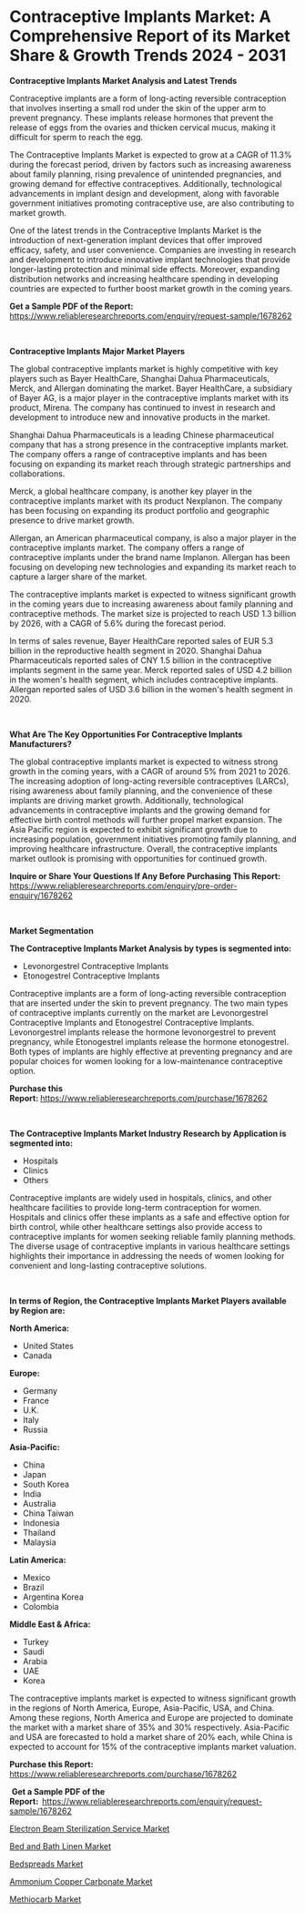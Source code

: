 <p><h1>Contraceptive Implants Market: A Comprehensive Report of its Market Share & Growth Trends 2024 - 2031</h1></p><p><strong>Contraceptive Implants Market Analysis and Latest Trends</strong></p>
<p><p>Contraceptive implants are a form of long-acting reversible contraception that involves inserting a small rod under the skin of the upper arm to prevent pregnancy. These implants release hormones that prevent the release of eggs from the ovaries and thicken cervical mucus, making it difficult for sperm to reach the egg.</p><p>The Contraceptive Implants Market is expected to grow at a CAGR of 11.3% during the forecast period, driven by factors such as increasing awareness about family planning, rising prevalence of unintended pregnancies, and growing demand for effective contraceptives. Additionally, technological advancements in implant design and development, along with favorable government initiatives promoting contraceptive use, are also contributing to market growth.</p><p>One of the latest trends in the Contraceptive Implants Market is the introduction of next-generation implant devices that offer improved efficacy, safety, and user convenience. Companies are investing in research and development to introduce innovative implant technologies that provide longer-lasting protection and minimal side effects. Moreover, expanding distribution networks and increasing healthcare spending in developing countries are expected to further boost market growth in the coming years.</p></p>
<p><strong>Get a Sample PDF of the Report:&nbsp;</strong> <a href="https://www.reliableresearchreports.com/enquiry/request-sample/1678262">https://www.reliableresearchreports.com/enquiry/request-sample/1678262</a></p>
<p>&nbsp;</p>
<p><strong>Contraceptive Implants Major Market Players</strong></p>
<p><p>The global contraceptive implants market is highly competitive with key players such as Bayer HealthCare, Shanghai Dahua Pharmaceuticals, Merck, and Allergan dominating the market. Bayer HealthCare, a subsidiary of Bayer AG, is a major player in the contraceptive implants market with its product, Mirena. The company has continued to invest in research and development to introduce new and innovative products in the market.</p><p>Shanghai Dahua Pharmaceuticals is a leading Chinese pharmaceutical company that has a strong presence in the contraceptive implants market. The company offers a range of contraceptive implants and has been focusing on expanding its market reach through strategic partnerships and collaborations.</p><p>Merck, a global healthcare company, is another key player in the contraceptive implants market with its product Nexplanon. The company has been focusing on expanding its product portfolio and geographic presence to drive market growth.</p><p>Allergan, an American pharmaceutical company, is also a major player in the contraceptive implants market. The company offers a range of contraceptive implants under the brand name Implanon. Allergan has been focusing on developing new technologies and expanding its market reach to capture a larger share of the market.</p><p>The contraceptive implants market is expected to witness significant growth in the coming years due to increasing awareness about family planning and contraceptive methods. The market size is projected to reach USD 1.3 billion by 2026, with a CAGR of 5.6% during the forecast period.</p><p>In terms of sales revenue, Bayer HealthCare reported sales of EUR 5.3 billion in the reproductive health segment in 2020. Shanghai Dahua Pharmaceuticals reported sales of CNY 1.5 billion in the contraceptive implants segment in the same year. Merck reported sales of USD 4.2 billion in the women's health segment, which includes contraceptive implants. Allergan reported sales of USD 3.6 billion in the women's health segment in 2020.</p></p>
<p>&nbsp;</p>
<p><strong>What Are The Key Opportunities For Contraceptive Implants Manufacturers?</strong></p>
<p><p>The global contraceptive implants market is expected to witness strong growth in the coming years, with a CAGR of around 5% from 2021 to 2026. The increasing adoption of long-acting reversible contraceptives (LARCs), rising awareness about family planning, and the convenience of these implants are driving market growth. Additionally, technological advancements in contraceptive implants and the growing demand for effective birth control methods will further propel market expansion. The Asia Pacific region is expected to exhibit significant growth due to increasing population, government initiatives promoting family planning, and improving healthcare infrastructure. Overall, the contraceptive implants market outlook is promising with opportunities for continued growth.</p></p>
<p><strong>Inquire or Share Your Questions If Any Before Purchasing This Report:</strong> <a href="https://www.reliableresearchreports.com/enquiry/pre-order-enquiry/1678262">https://www.reliableresearchreports.com/enquiry/pre-order-enquiry/1678262</a></p>
<p>&nbsp;</p>
<p><strong>Market Segmentation</strong></p>
<p><strong>The Contraceptive Implants Market Analysis by types is segmented into:</strong></p>
<p><ul><li>Levonorgestrel Contraceptive Implants</li><li>Etonogestrel Contraceptive Implants</li></ul></p>
<p><p>Contraceptive implants are a form of long-acting reversible contraception that are inserted under the skin to prevent pregnancy. The two main types of contraceptive implants currently on the market are Levonorgestrel Contraceptive Implants and Etonogestrel Contraceptive Implants. Levonorgestrel implants release the hormone levonorgestrel to prevent pregnancy, while Etonogestrel implants release the hormone etonogestrel. Both types of implants are highly effective at preventing pregnancy and are popular choices for women looking for a low-maintenance contraceptive option.</p></p>
<p><strong>Purchase this Report:&nbsp;</strong><a href="https://www.reliableresearchreports.com/purchase/1678262">https://www.reliableresearchreports.com/purchase/1678262</a></p>
<p>&nbsp;</p>
<p><strong>The Contraceptive Implants Market Industry Research by Application is segmented into:</strong></p>
<p><ul><li>Hospitals</li><li>Clinics</li><li>Others</li></ul></p>
<p><p>Contraceptive implants are widely used in hospitals, clinics, and other healthcare facilities to provide long-term contraception for women. Hospitals and clinics offer these implants as a safe and effective option for birth control, while other healthcare settings also provide access to contraceptive implants for women seeking reliable family planning methods. The diverse usage of contraceptive implants in various healthcare settings highlights their importance in addressing the needs of women looking for convenient and long-lasting contraceptive solutions.</p></p>
<p>&nbsp;</p>
<p><strong>In terms of Region, the Contraceptive Implants Market Players available by Region are:</strong></p>
<p>
    <p> <strong> North America: </strong>
        <ul>
            <li>United States</li>
            <li>Canada</li>
        </ul>
        </p> 
    <p> <strong> Europe: </strong>
        <ul>
            <li>Germany</li>
            <li>France</li>
            <li>U.K.</li>
            <li>Italy</li>
            <li>Russia</li>
        </ul>
        </p> 
    <p> <strong> Asia-Pacific: </strong>
        <ul>
            <li>China</li>
            <li>Japan</li>
            <li>South Korea</li>
            <li>India</li>
            <li>Australia</li>
            <li>China Taiwan</li>
            <li>Indonesia</li>
            <li>Thailand</li>
            <li>Malaysia</li>
        </ul>
        </p> 
    <p> <strong> Latin America: </strong>
        <ul>
            <li>Mexico</li>
            <li>Brazil</li>
            <li>Argentina Korea</li>
            <li>Colombia</li>
        </ul>
        </p> 
    <p> <strong> Middle East & Africa: </strong>
        <ul>
            <li>Turkey</li>
            <li>Saudi</li>
            <li>Arabia</li>
            <li>UAE</li>
            <li>Korea</li>
        </ul>
    </p>
    </p>
<p><p>The contraceptive implants market is expected to witness significant growth in the regions of North America, Europe, Asia-Pacific, USA, and China. Among these regions, North America and Europe are projected to dominate the market with a market share of 35% and 30% respectively. Asia-Pacific and USA are forecasted to hold a market share of 20% each, while China is expected to account for 15% of the contraceptive implants market valuation.</p></p>
<p><strong>Purchase this Report: </strong><a href="https://www.reliableresearchreports.com/purchase/1678262">https://www.reliableresearchreports.com/purchase/1678262</a></p>
<p>&nbsp;<strong>Get a Sample PDF of the Report:&nbsp;&nbsp;</strong><a href="https://www.reliableresearchreports.com/enquiry/request-sample/1678262">https://www.reliableresearchreports.com/enquiry/request-sample/1678262</a></p>
<p><strong></strong></p>
<p><p><a href="https://medium.com/@joseramirez66655/electron-beam-sterilization-service-market-analysis-its-cagr-market-segmentation-and-global-931675cd2f93">Electron Beam Sterilization Service Market</a></p><p><a href="https://issuu.com/reportprime-2/docs/bed-and-bath-linen-market-size-2030.pptx">Bed and Bath Linen Market</a></p><p><a href="https://issuu.com/reportprime-2/docs/bedspreads-market-size-2030.pptx">Bedspreads Market</a></p><p><a href="https://github.com/ChiragRP21/Market-Research-Report-List-3/blob/main/ammonium-copper-carbonate-market.md">Ammonium Copper Carbonate Market</a></p><p><a href="https://github.com/antony131rp/Market-Research-Report-List-2/blob/main/methiocarb-market.md">Methiocarb Market</a></p></p>